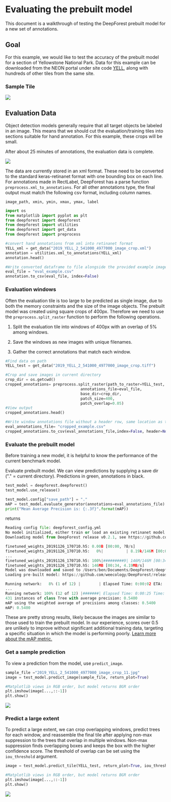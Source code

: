 # Evaluating the prebuilt model

This document is a walkthrough of testing the DeepForest prebuilt model for a new set of annotations.

## Goal

For this example, we would like to test the accuracy of the prebuilt model for a section of Yellowstone National Park. Data for this example can be downloaded from the NEON portal under site code [YELL](https://www.neonscience.org/field-sites/field-sites-map/YELL), along with hundreds of other tiles from the same site.

### Sample Tile

![](../www/2019_YELL_2_541000_4977000_image.png)

## Evaluation Data

Object detection models generally require that all target objects be labeled in an image. This means that we should cut the evaluation/training tiles into sections suitable for hand annotation. For this example, these crops will be small.

After about 25 minutes of annotations, the evaluation data is complete.

![](../www/annotated_example.png)

The data are currently stored in an xml format. These need to be converted to the standard keras-retinanet format with one bounding box on each line. For annotations made in RectLabel, DeepForest has a parse function ```preprocess.xml_to_annotations```. For all other annotations type, the final output must match the following csv format, including column names.

```
image_path, xmin, ymin, xmax, ymax, label
```

```python
import os
from matplotlib import pyplot as plt
from deepforest import deepforest
from deepforest import utilities
from deepforest import get_data
from deepforest import preprocess

#convert hand annotations from xml into retinanet format
YELL_xml = get_data("2019_YELL_2_541000_4977000_image_crop.xml")
annotation = utilities.xml_to_annotations(YELL_xml)
annotation.head()

#Write converted dataframe to file alongside the provided example images
eval_file = "eval_example.csv"
annotation.to_csv(eval_file, index=False)
```

### Evaluation windows

Often the evaluation tile is too large to be predicted as single image, due to both the memory constraints and the size of the image objects. The prebuilt model was created using square crops of 400px. Therefore we need to use the ```preprocess.split_raster``` function to perform the following operations.

1) Split the evaluation tile into windows of 400px with an overlap of 5% among windows.

2) Save the windows as new images with unique filenames.

3) Gather the correct annotations that match each window.


```python
#Find data on path
YELL_test = get_data("2019_YELL_2_541000_4977000_image_crop.tiff")

#Crop and save images in current directory
crop_dir = os.getcwd()
cropped_annotations= preprocess.split_raster(path_to_raster=YELL_test,
                                 annotations_file=eval_file,
                                 base_dir=crop_dir,
                                 patch_size=400,
                                 patch_overlap=0.05)
#View output
cropped_annotations.head()

#Write window annotations file without a header row, same location as the "base_dir" above.
eval_annotations_file= "cropped_example.csv"
cropped_annotations.to_csv(eval_annotations_file,index=False, header=None)
```

### Evaluate the prebuilt model

Before training a new model, it is helpful to know the performance of the current benchmark model.

Evaluate prebuilt model. We can view predictions by supplying a save dir ("." = current directory). Predictions in green, annotations in black.

```python
test_model = deepforest.deepforest()
test_model.use_release()

test_model.config["save_path"] = "."
mAP = test_model.evaluate_generator(annotations=eval_annotations_file)
print("Mean Average Precision is: {:.3f}".format(mAP))
```

returns

```python
Reading config file: deepforest_config.yml
No model initialized, either train or load an existing retinanet model
Downloading model from DeepForest release v0.2.1, see https://github.com/weecology/DeepForest/releases/tag/v0.2.1 for details

finetuned_weights_20191126_170710.h5: 0.00B [00:00, ?B/s]
finetuned_weights_20191126_170710.h5:   0%|          | 8.19k/146M [00:00<4:08:38, 9.79kB/s]
...
finetuned_weights_20191126_170710.h5: 100%|#########9| 146M/146M [00:34<00:00, 3.65MB/s]
finetuned_weights_20191126_170710.h5: 146MB [00:34, 4.19MB/s]                           
Model was downloaded and saved to /Users/ben/Documents/DeepForest/deepforest/data/NEON.h5
Loading pre-built model: https://github.com/weecology/DeepForest/releases/tag/v0.2.1

Running network:   8% (1 of 12) |        | Elapsed Time: 0:00:02 ETA:   0:00:29
...
Running network: 100% (12 of 12) |#######| Elapsed Time: 0:00:25 Time:  0:00:25
431 instances of class Tree with average precision: 0.5400
mAP using the weighted average of precisions among classes: 0.5400
mAP: 0.5400
```

These are pretty strong results, likely because the images are similar to those used to train the prebuilt model. In our experience, scores over 0.5 are unlikely to improve without significant additional training data, targeting a specific situation in which the model is performing poorly.
[Learn more about the mAP metric.](https://towardsdatascience.com/breaking-down-mean-average-precision-map-ae462f623a52)

### Get a sample prediction

To view a prediction from the model, use ```predict_image```.

```python
sample_file ="2019_YELL_2_541000_4977000_image_crop_11.jpg"
image = test_model.predict_image(sample_file, return_plot=True)

#Matplotlib views in RGB order, but model returns BGR order
plt.imshow(image[...,::-1])
plt.show()
```

![](../www/example_image.png)

### Predict a large extent

To predict a large extent, we can crop overlapping windows, predict trees for each window, and reassemble the final tile after applying non-max suppression to the trees that overlap in multiple windows. Non-max suppression finds overlapping boxes and keeps the box with the higher confidence score. The threshold of overlap can be set using the ```iou_threshold``` argument.

```python
image = test_model.predict_tile(YELL_test, return_plot=True, iou_threshold=0.75)

#Matplotlib views in RGB order, but model returns BGR order
plt.imshow(image[...,::-1])
plt.show()
```
![](../www/predict_tile.png)
